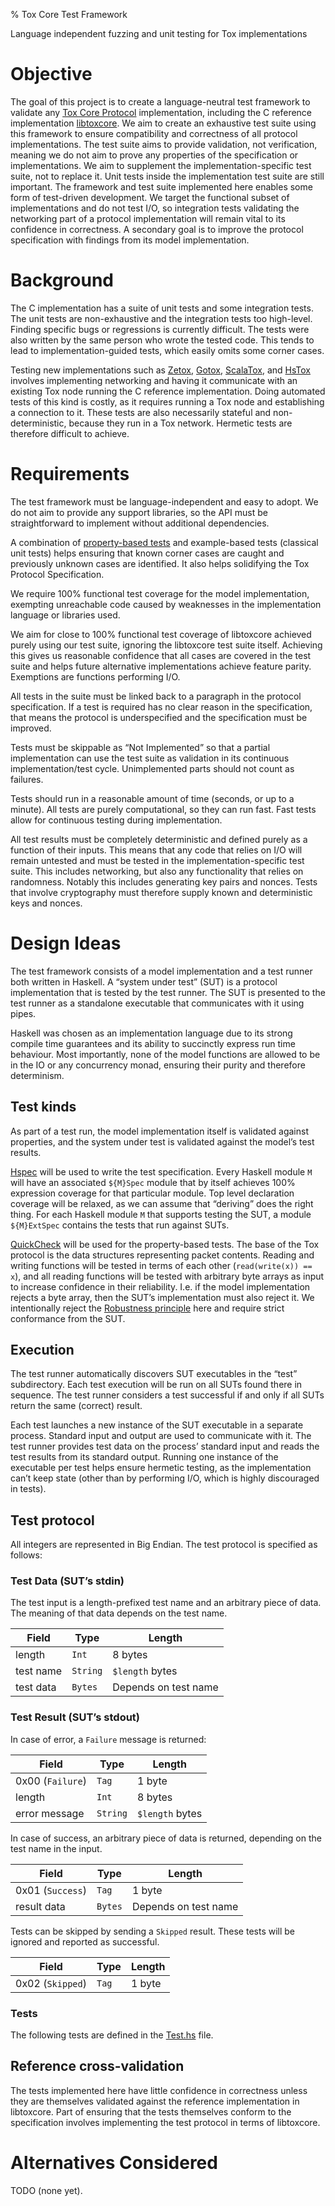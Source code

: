 % Tox Core Test Framework

Language independent fuzzing and unit testing for Tox implementations

# Objective

The goal of this project is to create a language-neutral test framework to
validate any [Tox Core Protocol](https://toktok.github.io/spec) implementation,
including the C reference implementation [libtoxcore](https://github.com/irungentoo/toxcore).
We aim to create an exhaustive test suite using this framework to ensure
compatibility and correctness of all protocol implementations. The test suite
aims to provide validation, not verification, meaning we do not aim to prove
any properties of the specification or implementations. We aim to supplement
the implementation-specific test suite, not to replace it. Unit tests inside
the implementation test suite are still important. The framework and test suite
implemented here enables some form of test-driven development. We target the
functional subset of implementations and do not test I/O, so integration tests
validating the networking part of a protocol implementation will remain vital
to its confidence in correctness. A secondary goal is to improve the protocol
specification with findings from its model implementation.

# Background

The C implementation has a suite of unit tests and some integration tests. The
unit tests are non-exhaustive and the integration tests too high-level. Finding
specific bugs or regressions is currently difficult. The tests were also
written by the same person who wrote the tested code. This tends to lead to
implementation-guided tests, which easily omits some corner cases.

Testing new implementations such as [Zetox](https://github.com/zetok/tox),
[Gotox](https://github.com/vikstrous/gotox),
[ScalaTox](https://github.com/iphydf/tox4j/tree/master/projects/tox4j/src/main/java/im/tox/core),
and [HsTox](https://github.com/TokTok/hstox) involves implementing networking
and having it communicate with an existing Tox node running the C reference
implementation. Doing automated tests of this kind is costly, as it requires
running a Tox node and establishing a connection to it.  These tests are also
necessarily stateful and non-deterministic, because they run in a Tox network.
Hermetic tests are therefore difficult to achieve.

# Requirements

The test framework must be language-independent and easy to adopt. We do not
aim to provide any support libraries, so the API must be straightforward to
implement without additional dependencies.

A combination of [property-based
tests](https://en.wikipedia.org/wiki/QuickCheck) and example-based tests
(classical unit tests) helps ensuring that known corner cases are caught and
previously unknown cases are identified. It also helps solidifying the Tox
Protocol Specification.

We require 100% functional test coverage for the model implementation,
exempting unreachable code caused by weaknesses in the implementation language
or libraries used.

We aim for close to 100% functional test coverage of libtoxcore achieved purely
using our test suite, ignoring the libtoxcore test suite itself. Achieving this
gives us reasonable confidence that all cases are covered in the test suite and
helps future alternative implementations achieve feature parity. Exemptions are
functions performing I/O.

All tests in the suite must be linked back to a paragraph in the protocol
specification. If a test is required has no clear reason in the specification,
that means the protocol is underspecified and the specification must be
improved.

Tests must be skippable as “Not Implemented” so that a partial implementation
can use the test suite as validation in its continuous implementation/test
cycle. Unimplemented parts should not count as failures.

Tests should run in a reasonable amount of time (seconds, or up to a minute).
All tests are purely computational, so they can run fast. Fast tests allow for
continuous testing during implementation.

All test results must be completely deterministic and defined purely as a
function of their inputs. This means that any code that relies on I/O will
remain untested and must be tested in the implementation-specific test suite.
This includes networking, but also any functionality that relies on randomness.
Notably this includes generating key pairs and nonces. Tests that involve
cryptography must therefore supply known and deterministic keys and nonces.

# Design Ideas

The test framework consists of a model implementation and a test runner both
written in Haskell. A “system under test” (SUT) is a protocol implementation
that is tested by the test runner. The SUT is presented to the test runner as a
standalone executable that communicates with it using pipes.

Haskell was chosen as an implementation language due to its strong compile time
guarantees and its ability to succinctly express run time behaviour. Most
importantly, none of the model functions are allowed to be in the IO or any
concurrency monad, ensuring their purity and therefore determinism.

## Test kinds

As part of a test run, the model implementation itself is validated against
properties, and the system under test is validated against the model’s test
results.

[Hspec](https://hspec.github.io/) will be used to write the test specification.
Every Haskell module `M` will have an associated `${M}Spec` module that by
itself achieves 100% expression coverage for that particular module. Top level
declaration coverage will be relaxed, as we can assume that “deriving” does the
right thing. For each Haskell module `M` that supports testing the SUT, a
module `${M}ExtSpec` contains the tests that run against SUTs.

[QuickCheck](https://hackage.haskell.org/package/QuickCheck) will be used for
the property-based tests. The base of the Tox protocol is the data structures
representing packet contents. Reading and writing functions will be tested in
terms of each other (`read(write(x)) == x`), and all reading functions will be
tested with arbitrary byte arrays as input to increase confidence in their
reliability. I.e. if the model implementation rejects a byte array, then the
SUT’s implementation must also reject it. We intentionally reject the
[Robustness principle](https://en.wikipedia.org/wiki/Robustness_principle) here
and require strict conformance from the SUT.

## Execution

The test runner automatically discovers SUT executables in the “test”
subdirectory. Each test execution will be run on all SUTs found there in
sequence. The test runner considers a test successful if and only if all SUTs
return the same (correct) result.

Each test launches a new instance of the SUT executable in a separate process.
Standard input and output are used to communicate with it. The test runner
provides test data on the process’ standard input and reads the test results
from its standard output. Running one instance of the executable per test helps
ensure hermetic testing, as the implementation can’t keep state (other than by
performing I/O, which is highly discouraged in tests).

## Test protocol

All integers are represented in Big Endian. The test protocol is specified as
follows:

### Test Data (SUT’s stdin)

The test input is a length-prefixed test name and an arbitrary piece of data.
The meaning of that data depends on the test name.

Field     | Type     | Length
--------- | -------- | ------
length    | `Int`    | 8 bytes
test name | `String` | `$length` bytes
test data | `Bytes`  | Depends on test name

### Test Result (SUT’s stdout)

In case of error, a `Failure` message is returned:

Field            | Type     | Length
---------------- | -------- | ------
0x00 (`Failure`) | `Tag`    | 1 byte
length           | `Int`    | 8 bytes
error message    | `String` | `$length` bytes

In case of success, an arbitrary piece of data is returned, depending on the test name in the input.

Field            | Type     | Length
---------------- | -------- | ------
0x01 (`Success`) | `Tag`    | 1 byte
result data      | `Bytes`  | Depends on test name

Tests can be skipped by sending a `Skipped` result. These tests will be ignored and reported as successful.

Field            | Type     | Length
---------------- | -------- | ------
0x02 (`Skipped`) | `Tag`    | 1 byte

### Tests

The following tests are defined in the
[Test.hs](https://github.com/TokTok/hstox/blob/master/src/Network/Tox/ExternalTest/Test.hs)
file.

## Reference cross-validation

The tests implemented here have little confidence in correctness unless they
are themselves validated against the reference implementation in libtoxcore.
Part of ensuring that the tests themselves conform to the specification
involves implementing the test protocol in terms of libtoxcore.

# Alternatives Considered

TODO (none yet).
